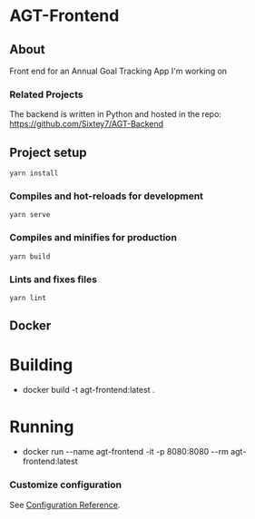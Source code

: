 # AGT-Frontend

## About
Front end for an Annual Goal Tracking App I'm working on

### Related Projects
The backend is written in Python and hosted in the repo: https://github.com/Sixtey7/AGT-Backend

## Project setup
```
yarn install
```

### Compiles and hot-reloads for development
```
yarn serve
```

### Compiles and minifies for production
```
yarn build
```

### Lints and fixes files
```
yarn lint
```

## Docker
# Building
* docker build -t agt-frontend:latest .

# Running
* docker run --name agt-frontend -it -p 8080:8080 --rm agt-frontend:latest

### Customize configuration
See [Configuration Reference](https://cli.vuejs.org/config/).
